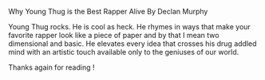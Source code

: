 Why Young Thug is the Best Rapper Alive
By Declan Murphy

Young Thug rocks. He is cool as heck.
He rhymes in ways that make your favorite
rapper look like a piece of paper and by
that I mean two dimensional and basic. He
elevates every idea that crosses his drug
addled mind with an artistic touch available
only to the geniuses of our world.

Thanks again for reading !

